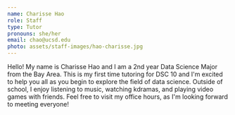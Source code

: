 ```yaml
---
name: Charisse Hao
role: Staff
type: Tutor
pronouns: she/her
email: chao@ucsd.edu
photo: assets/staff-images/hao-charisse.jpg
---
```

Hello! My name is Charisse Hao and I am a 2nd year Data Science Major from the Bay Area. This is my first time tutoring for DSC 10 and I'm excited to help you all as you begin to explore the field of data science. Outside of school, I enjoy listening to music, watching kdramas, and playing video games with friends. Feel free to visit my office hours, as I'm looking forward to meeting everyone!